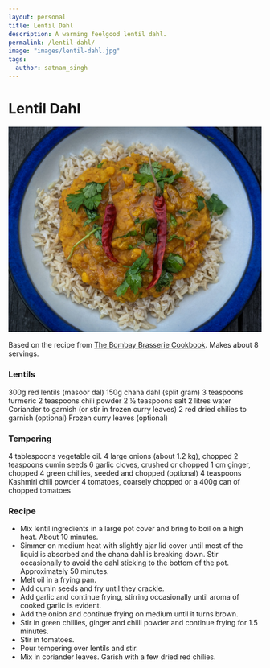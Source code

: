 ```yaml
---
layout: personal
title: Lentil Dahl
description: A warming feelgood lentil dahl.
permalink: /lentil-dahl/
image: "images/lentil-dahl.jpg"
tags:
  author: satnam_singh
---
```

# Lentil Dahl

![Lentil Dahl](/images/lentil-dahl.jpg)

Based on the recipe from [The Bombay Brasserie Cookbook](https://www.amazon.co.uk/Bombay-Brasserie-Cookbook-authentic-flavours/dp/1857938860). Makes about 8 servings.

### Lentils 
300g red lentils (masoor dal)
150g chana dahl (split gram)
3 teaspoons turmeric 
2 teaspoons chili powder
2 ½ teaspoons salt
2 litres water
Coriander to garnish (or stir in frozen curry leaves)
2 red dried chilies to garnish (optional)
Frozen curry leaves (optional)
 
### Tempering 
4 tablespoons vegetable oil.
4 large onions (about 1.2 kg), chopped 
2 teaspoons cumin seeds 
6 garlic cloves, crushed or chopped
1 cm ginger, chopped
4 green chillies, seeded and chopped (optional)
4 teaspoons Kashmiri chili powder
4 tomatoes, coarsely chopped or a 400g can of chopped tomatoes
 
### Recipe 
* Mix lentil ingredients in a large pot cover and bring to boil on a high heat. About 10 minutes.
* Simmer on medium heat with slightly ajar lid cover until most of the liquid is absorbed and the chana dahl is breaking down. Stir occasionally to avoid the dahl sticking to the bottom of the pot. Approximately 50 minutes.
* Melt oil in a frying pan. 
* Add cumin seeds and fry until they crackle. 
* Add garlic and continue frying, stirring occasionally until aroma of cooked garlic is evident. 
* Add the onion and continue frying on medium until it turns brown. 
* Stir in green chillies, ginger and chilli powder and continue frying for 1.5 minutes. 
* Stir in tomatoes. 
* Pour tempering over lentils and stir. 
* Mix in coriander leaves. Garish with a few dried red chilies.
